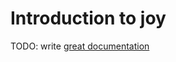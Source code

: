 # Introduction to joy

TODO: write [great documentation](http://jacobian.org/writing/great-documentation/what-to-write/)
